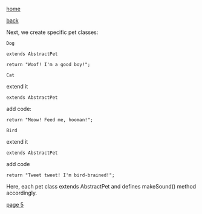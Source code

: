 [home](./page01.md)

[back](./page03.md)

Next, we create specific pet classes:

```
Dog
```

```
extends AbstractPet
```

```
return "Woof! I'm a good boy!";
```

```
Cat
```

extend it

```
extends AbstractPet
```

add code:
```
return "Meow! Feed me, hooman!";
```

```
Bird
```

extend it

```
extends AbstractPet
```
add code
```
return "Tweet tweet! I'm bird-brained!";
```

Here, each pet class extends AbstractPet and defines makeSound() method accordingly.

[page 5](./page05.md)
